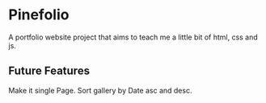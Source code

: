 # Pinefolio

A portfolio website project that
aims to teach me a little bit of
html, css and js.

## Future Features

Make it single Page.
Sort gallery by Date asc and desc.